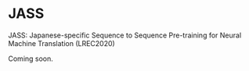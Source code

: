 # JASS
JASS: Japanese-specific Sequence to Sequence Pre-training for Neural Machine Translation (LREC2020)

Coming soon.
